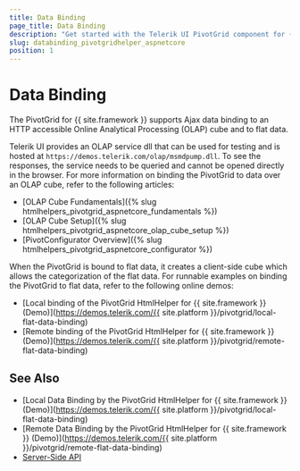 ```yaml
---
title: Data Binding
page_title: Data Binding
description: "Get started with the Telerik UI PivotGrid component for {{ site.framework }} and learn about the OLAP cube configuration for performing Ajax data binding with the Telerik UI PivotGrid component for {{ site.framework }}."
slug: databinding_pivotgridhelper_aspnetcore
position: 1
---
```


# Data Binding

The PivotGrid for {{ site.framework }} supports Ajax data binding to an HTTP accessible Online Analytical Processing (OLAP) cube and to flat data.

Telerik UI provides an OLAP service dll that can be used for testing and is hosted at `https://demos.telerik.com/olap/msmdpump.dll`. To see the responses, the service needs to be queried and cannot be opened directly in the browser. For more information on binding the PivotGrid to data over an OLAP cube, refer to the following articles:
* [OLAP Cube Fundamentals]({% slug htmlhelpers_pivotgrid_aspnetcore_fundamentals %})
* [OLAP Cube Setup]({% slug htmlhelpers_pivotgrid_aspnetcore_olap_cube_setup %})
* [PivotConfigurator Overview]({% slug htmlhelpers_pivotgrid_aspnetcore_configurator %})

When the PivotGrid is bound to flat data, it creates a client-side cube which allows the categorization of the flat data. For runnable examples on binding the PivotGrid to flat data, refer to the following online demos:
* [Local binding of the PivotGrid HtmlHelper for {{ site.framework }} (Demo)](https://demos.telerik.com/{{ site.platform }}/pivotgrid/local-flat-data-binding)
* [Remote binding of the PivotGrid HtmlHelper for {{ site.framework }} (Demo)](https://demos.telerik.com/{{ site.platform }}/pivotgrid/remote-flat-data-binding)

## See Also

* [Local Data Binding by the PivotGrid HtmlHelper for {{ site.framework }} (Demo)](https://demos.telerik.com/{{ site.platform }}/pivotgrid/local-flat-data-binding)
* [Remote Data Binding by the PivotGrid HtmlHelper for {{ site.framework }} (Demo)](https://demos.telerik.com/{{ site.platform }}/pivotgrid/remote-flat-data-binding)
* [Server-Side API](/api/pivotgrid)
